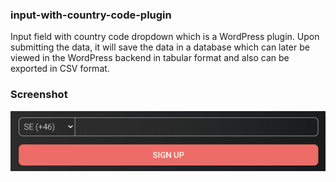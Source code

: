 ### input-with-country-code-plugin

Input field with country code dropdown which is a WordPress plugin. Upon submitting the data, it will save the data in a database which can later be viewed in the WordPress backend in tabular format and also can be exported in CSV format.

### Screenshot
![screenshot](./Screenshot.png)
